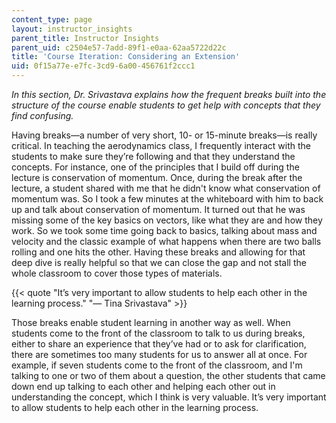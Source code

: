 ```yaml
---
content_type: page
layout: instructor_insights
parent_title: Instructor Insights
parent_uid: c2504e57-7add-89f1-e0aa-62aa5722d22c
title: 'Course Iteration: Considering an Extension'
uid: 0f15a77e-e7fc-3cd9-6a00-456761f2ccc1
---
```


_In this section, Dr. Srivastava explains how the frequent breaks built into the structure of the course enable students to get help with concepts that they find confusing._

Having breaks—a number of very short, 10- or 15-minute breaks—is really critical. In teaching the aerodynamics class, I frequently interact with the students to make sure they’re following and that they understand the concepts. For instance, one of the principles that I build off during the lecture is conservation of momentum. Once, during the break after the lecture, a student shared with me that he didn't know what conservation of momentum was. So I took a few minutes at the whiteboard with him to back up and talk about conservation of momentum. It turned out that he was missing some of the key basics on vectors, like what they are and how they work. So we took some time going back to basics, talking about mass and velocity and the classic example of what happens when there are two balls rolling and one hits the other. Having these breaks and allowing for that deep dive is really helpful so that we can close the gap and not stall the whole classroom to cover those types of materials.

{{< quote "It’s very important to allow students to help each other in the learning process." "— Tina Srivastava" >}}

Those breaks enable student learning in another way as well. When students come to the front of the classroom to talk to us during breaks, either to share an experience that they’ve had or to ask for clarification, there are sometimes too many students for us to answer all at once. For example, if seven students come to the front of the classroom, and I'm talking to one or two of them about a question, the other students that came down end up talking to each other and helping each other out in understanding the concept, which I think is very valuable. It’s very important to allow students to help each other in the learning process.